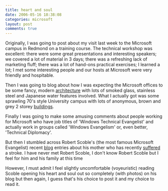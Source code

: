```yaml
---
title: heart and soul
date: 2006-05-16 18:38:08
categories: microsoft
layout: post
comments: true
---
```

Originally, I was going to post about my visit last week to the
Microsoft campus in Redmond on a training course. The technical workshop
was excellent: there were some great presentations and interesting
speakers; we covered a lot of material in 3 days; there was a refreshing
lack of marketing fluff; there was a lot of hand-ons practical
exercises; I learned a lot; I met some interesting people and our hosts
at Microsoft were very friendly and hospitable.

Then I was going to blog about how I was expecting the Microsoft offices
to be some fancy, modern
[architecture](http://www.flickr.com/photos/70276096@N00/148724126/in/photostream/)
with lots of smoked glass, stainless steel and Japanese water features
involved. What I actually got was some sprawling 70's style University
campus with lots of anonymous, brown and grey 2 storey
[buildings](http://home.wangjianshuo.com/photo/microsoft.campus/slides/seattle-building26-under.trees.htm).

Finally I was going to make some amusing comments about people working
for Microsoft who have job titles of 'Windows Technical Evangelist' and
actually work in groups called 'Windows Evangelism' or, even better,
'Technical Diplomacy'.

But then I stumbled across Robert Scoble's (the most famous Microsoft
Evangelist) recent [blog](http://scobleizer.wordpress.com/) entries
about his mother who has recently
[suffered](http://scobleizer.wordpress.com/2006/05/10/bad-news-gets-worse/)
a stroke. I have never met Robert Scoble, I don't know Robert Scoble but
I feel for him and his family at this time

However, I must admit I feel slightly uncomfortable (voyeuristic)
reading Scoble opening his heart and soul out so completely (with
photos) on his blog but then again, I guess that's his choice to post it
and my choice to read it.
